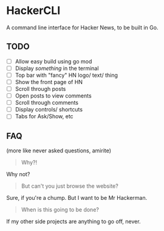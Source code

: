 # HackerCLI
A command line interface for Hacker News, to be built in Go.

## TODO

- [ ] Allow easy build using go mod
- [ ] Display _something_ in the terminal
- [ ] Top bar with "fancy" HN logo/ text/ thing
- [ ] Show the front page of HN
- [ ] Scroll through posts
- [ ] Open posts to view comments
- [ ] Scroll through comments
- [ ] Display controls/ shortcuts
- [ ] Tabs for Ask/Show, etc

## FAQ
(more like never asked questions, amirite)

> Why?!

Why not?

> But can't you just browse the website?

Sure, if you're a chump. But I want to be Mr Hackerman.

> When is this going to be done?

If my other side projects are anything to go off, never.
